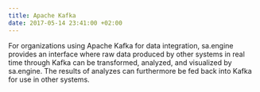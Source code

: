 ```yaml
---
title: Apache Kafka
date: 2017-05-14 23:41:00 +02:00
---
```


For organizations using Apache Kafka for data integration, sa.engine provides an interface where raw data produced by other systems in real time through Kafka can be transformed, analyzed, and visualized by sa.engine. The results of analyzes can furthermore be fed back into Kafka for use in other systems.